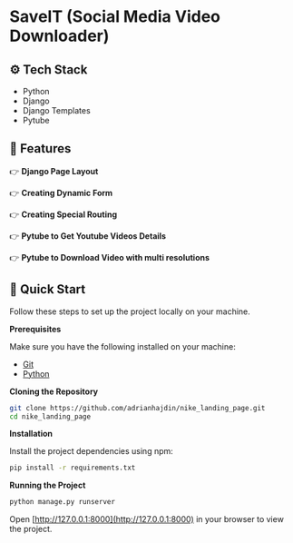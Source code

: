 <h1>SaveIT (Social Media Video Downloader)</h1>

## <a name="tech-stack">⚙️ Tech Stack</a>

- Python
- Django
- Django Templates
- Pytube

## <a name="features">🔋 Features</a>

👉 **Django Page Layout**

👉 **Creating Dynamic Form**

👉 **Creating Special Routing**

👉 **Pytube to Get Youtube Videos Details**

👉 **Pytube to Download Video with multi resolutions**



## <a name="quick-start">🤸 Quick Start</a>

Follow these steps to set up the project locally on your machine.

**Prerequisites**

Make sure you have the following installed on your machine:

- [Git](https://git-scm.com/)
- [Python](https://www.python.org/)

**Cloning the Repository**

```bash
git clone https://github.com/adrianhajdin/nike_landing_page.git
cd nike_landing_page
```

**Installation**

Install the project dependencies using npm:

```bash
pip install -r requirements.txt
```


**Running the Project**

```bash
python manage.py runserver
```

Open [http://127.0.0.1:8000](http://127.0.0.1:8000) in your browser to view the project.


